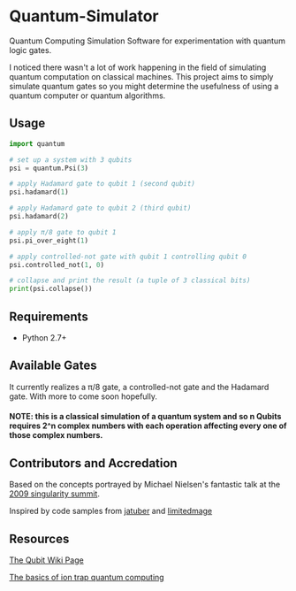 # Quantum-Simulator
Quantum Computing Simulation Software for experimentation with quantum logic gates.

I noticed there wasn't a lot of work happening in the field of simulating quantum computation on classical machines.
This project aims to simply simulate quantum gates so you might determine the usefulness of using a quantum computer or quantum algorithms.


## Usage
```python
import quantum

# set up a system with 3 qubits
psi = quantum.Psi(3)

# apply Hadamard gate to qubit 1 (second qubit)
psi.hadamard(1)

# apply Hadamard gate to qubit 2 (third qubit)
psi.hadamard(2)

# apply π/8 gate to qubit 1
psi.pi_over_eight(1)

# apply controlled-not gate with qubit 1 controlling qubit 0
psi.controlled_not(1, 0)

# collapse and print the result (a tuple of 3 classical bits)
print(psi.collapse())
```


## Requirements
- Python 2.7+



## Available Gates
It currently realizes a π/8 gate, a controlled-not gate and the Hadamard gate. With more to come soon hopefully.




#### NOTE: this is a classical simulation of a quantum system and so n Qubits requires 2^n complex numbers with each operation affecting every one of those complex numbers.


## Contributors and Accredation

Based on the concepts portrayed by Michael Nielsen's fantastic talk at the [2009 singularity summit](https://www.youtube.com/watch?v=vykoKInjuPY).

Inspired by code samples from [jatuber](https://github.com/jtauber/quantumpy) and [limitedmage](https://gist.github.com/limitedmage/945473)


## Resources
[The Qubit Wiki Page](https://en.wikipedia.org/wiki/Qubit)

[The basics of ion trap quantum computing](https://www2.physics.ox.ac.uk/research/ion-trap-quantum-computing-group/intro-to-ion-trap-qc)
